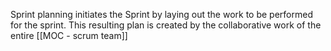 Sprint planning initiates the Sprint by laying out the work to be performed for the sprint. This resulting plan is created by the collaborative work of the entire [[MOC - scrum team]]